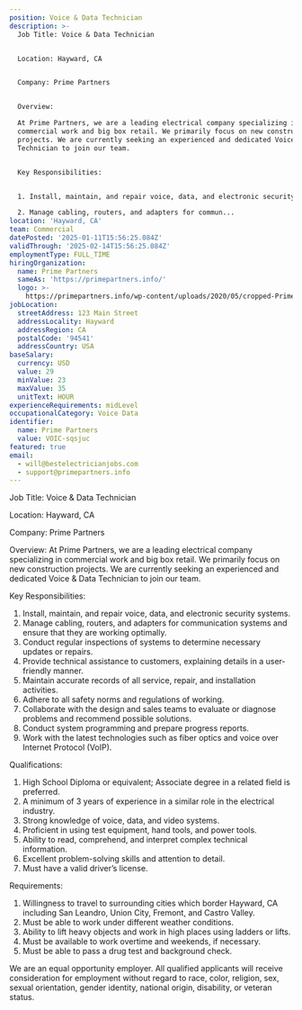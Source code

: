 ```yaml
---
position: Voice & Data Technician
description: >-
  Job Title: Voice & Data Technician


  Location: Hayward, CA


  Company: Prime Partners


  Overview:

  At Prime Partners, we are a leading electrical company specializing in
  commercial work and big box retail. We primarily focus on new construction
  projects. We are currently seeking an experienced and dedicated Voice & Data
  Technician to join our team.


  Key Responsibilities:


  1. Install, maintain, and repair voice, data, and electronic security systems.

  2. Manage cabling, routers, and adapters for commun...
location: 'Hayward, CA'
team: Commercial
datePosted: '2025-01-11T15:56:25.084Z'
validThrough: '2025-02-14T15:56:25.084Z'
employmentType: FULL_TIME
hiringOrganization:
  name: Prime Partners
  sameAs: 'https://primepartners.info/'
  logo: >-
    https://primepartners.info/wp-content/uploads/2020/05/cropped-Prime-Partners-Logo-NO-BG-1-1.png
jobLocation:
  streetAddress: 123 Main Street
  addressLocality: Hayward
  addressRegion: CA
  postalCode: '94541'
  addressCountry: USA
baseSalary:
  currency: USD
  value: 29
  minValue: 23
  maxValue: 35
  unitText: HOUR
experienceRequirements: midLevel
occupationalCategory: Voice Data
identifier:
  name: Prime Partners
  value: VOIC-sqsjuc
featured: true
email:
  - will@bestelectricianjobs.com
  - support@primepartners.info
---
```




Job Title: Voice & Data Technician

Location: Hayward, CA

Company: Prime Partners

Overview:
At Prime Partners, we are a leading electrical company specializing in commercial work and big box retail. We primarily focus on new construction projects. We are currently seeking an experienced and dedicated Voice & Data Technician to join our team.

Key Responsibilities:

1. Install, maintain, and repair voice, data, and electronic security systems.
2. Manage cabling, routers, and adapters for communication systems and ensure that they are working optimally.
3. Conduct regular inspections of systems to determine necessary updates or repairs.
4. Provide technical assistance to customers, explaining details in a user-friendly manner.
5. Maintain accurate records of all service, repair, and installation activities.
6. Adhere to all safety norms and regulations of working.
7. Collaborate with the design and sales teams to evaluate or diagnose problems and recommend possible solutions.
8. Conduct system programming and prepare progress reports.
9. Work with the latest technologies such as fiber optics and voice over Internet Protocol (VoIP).

Qualifications:

1. High School Diploma or equivalent; Associate degree in a related field is preferred.
2. A minimum of 3 years of experience in a similar role in the electrical industry.
3. Strong knowledge of voice, data, and video systems.
4. Proficient in using test equipment, hand tools, and power tools.
5. Ability to read, comprehend, and interpret complex technical information.
6. Excellent problem-solving skills and attention to detail.
7. Must have a valid driver’s license.

Requirements:

1. Willingness to travel to surrounding cities which border Hayward, CA including San Leandro, Union City, Fremont, and Castro Valley.
2. Must be able to work under different weather conditions.
3. Ability to lift heavy objects and work in high places using ladders or lifts.
4. Must be available to work overtime and weekends, if necessary.
5. Must be able to pass a drug test and background check.

We are an equal opportunity employer. All qualified applicants will receive consideration for employment without regard to race, color, religion, sex, sexual orientation, gender identity, national origin, disability, or veteran status.
